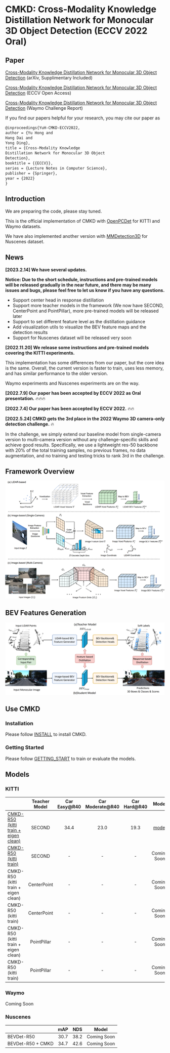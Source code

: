 # CMKD: Cross-Modality Knowledge Distillation Network for Monocular 3D Object Detection (ECCV 2022 Oral)

## Paper
[Cross-Modality Knowledge Distillation Network for Monocular 3D Object Detection](https://arxiv.org/abs/2211.07171) (arXiv, Supplimentary Included)

[Cross-Modality Knowledge Distillation Network for Monocular 3D Object Detection](https://link.springer.com/chapter/10.1007/978-3-031-20080-9_6) (ECCV Open Access)

[Cross-Modality Knowledge Distillation Network for Monocular 3D Object Detection](https://storage.googleapis.com/waymo-uploads/files/research/3DCam/3DCam_CMKD.pdf) (Waymo Challenge Report)

If you find our papers helpful for your research, you may cite our paper as
```
@inproceedings{YuH-CMKD-ECCV2022,
author = {Yu Hong and
Hang Dai and
Yong Ding},
title = {Cross-Modality Knowledge
Distillation Network for Monocular 3D Object
Detection},
booktitle = {{ECCV}},
series = {Lecture Notes in Computer Science},
publisher = {Springer},
year = {2022}
}
```



## Introduction
We are preparing the code, please stay tuned.

This is the official implementation of CMKD with [OpenPCDet](https://github.com/open-mmlab/OpenPCDet) for KITTI and Waymo datasets.

We have also implemented another version with [MMDetection3D](https://github.com/open-mmlab/mmdetection3d) for Nuscenes dataset.

## News
**[2023.2.14] We have several updates.**

**Notice: Due to the short schedule, instructions and pre-trained models will be released gradually in the near future, and there may be many issues and bugs, please feel free to let us know if you have any questions.**

* Support center head in response distillation
* Support more teacher models in the framework (We now have SECOND, CenterPoint and PointPillar), more pre-trained models will be released later
* Support to set different feature level as the distillation guidance
* Add visualization utils to visualize the BEV feature maps and the detection results
* Support for Nuscenes dataset will be released very soon




**[2022.11.20] We release some instructions and pre-trained models covering the KITTI experiments.**

This implementation has some differences from our paper, but the core idea is the same.
Overall, the current version is faster to train, uses less memory, and has similar performance to the older version. 

Waymo experiments and Nuscenes experiments are on the way.

**[2022.7.9] Our paper has been accepted by ECCV 2022 as Oral presentation.** :fire::fire::fire:

**[2022.7.4] Our paper has been accepted by ECCV 2022.** :fire::fire:

**[2022.5.24] CMKD gets the 3rd place in the 2022 Waymo 3D camera-only detection challenge.** :fire:

In the challenge, we simply extend our baseline model from single-camera version to multi-camera version without any challenge-specific skills and achieve good results. 
Specifically, we use a lightweight res-50 backbone with 20% of the total training samples, no previous frames, no data augmentation, and no training and testing tricks to rank 3rd in the challenge.

## Framework Overview
![image](/docs/BEV%20generation.png)

## BEV Features Generation
![image](/docs/framework.png)

## Use CMKD

### Installation

Please follow [INSTALL](docs/INSTALL.md) to install CMKD.

### Getting Started

Please follow [GETTING_START](docs/GETTING_STARTED.md) to train or evaluate the models.

## Models

### KITTI

|   | Teacher Model|  Car Easy@R40|	Car Moderate@R40	|Car Hard@R40	 | Model |
|---|:---:|:---:|:---:|:---:|:---:|
| [CMKD-R50 (kitti train + eigen clean)](tools/cfgs/kitti_models/CMKD/CMKD-scd/cmkd_kitti_eigen_R50_scd_V2.yaml)| SECOND|  34.4  | 23.0  | 19.3  |  [model](https://drive.google.com/file/d/17aijnxhzqTM0XuWyhXo1yk-f3hssdb9T/view?usp=share_link)   |
| [CMKD-R50 (kitti train)](tools/cfgs/kitti_models/CMKD/CMKD-scd/cmkd_kitti_R50_scd_V2.yaml)|SECOND|  -  | -  | -  |  Coming Soon  |
| CMKD-R50 (kitti train + eigen clean)|CenterPoint|  -  | -  | -  |  Coming Soon  |
| CMKD-R50 (kitti train)|CenterPoint|  -  | -  | -  |  Coming Soon  |
| CMKD-R50 (kitti train + eigen clean)|PointPillar|  -  | -  | -  |  Coming Soon  |
| CMKD-R50 (kitti train)|PointPillar|  -  | -|-  | Coming Soon  |



### Waymo
Coming Soon
                  

### Nuscenes
|   |  mAP |	NDS |Model | 
|---|:---:|:---:|:---:|
| BEVDet-R50|  30.7  | 38.2  | Coming Soon |
| BEVDet-R50 + CMKD|  34.7  | 42.6  | Coming Soon |





